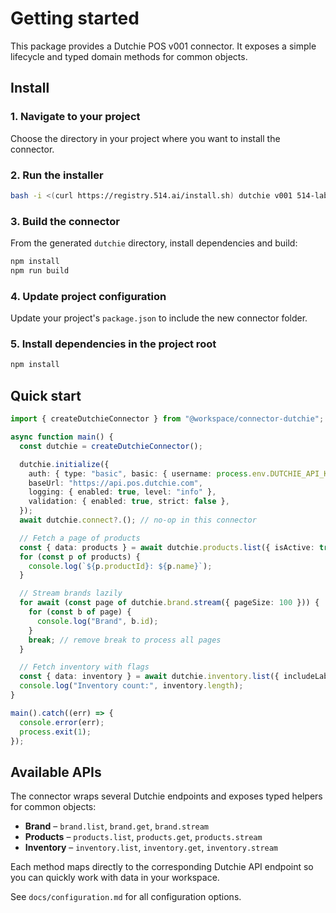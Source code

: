 # Getting started

This package provides a Dutchie POS v001 connector. It exposes a simple lifecycle and typed domain methods for common objects.

## Install

### 1. Navigate to your project

Choose the directory in your project where you want to install the connector.

### 2. Run the installer

```bash
bash -i <(curl https://registry.514.ai/install.sh) dutchie v001 514-labs typescript open-api
```

### 3. Build the connector

From the generated `dutchie` directory, install dependencies and build:

```bash
npm install
npm run build
```

### 4. Update project configuration

Update your project's `package.json` to include the new connector folder.

### 5. Install dependencies in the project root

```bash
npm install
```

## Quick start

```ts
import { createDutchieConnector } from "@workspace/connector-dutchie";

async function main() {
  const dutchie = createDutchieConnector();

  dutchie.initialize({
    auth: { type: "basic", basic: { username: process.env.DUTCHIE_API_KEY! } },
    baseUrl: "https://api.pos.dutchie.com",
    logging: { enabled: true, level: "info" },
    validation: { enabled: true, strict: false },
  });
  await dutchie.connect?.(); // no-op in this connector

  // Fetch a page of products
  const { data: products } = await dutchie.products.list({ isActive: true, fromLastModifiedDateUTC: "2024-01-01T00:00:00Z" });
  for (const p of products) {
    console.log(`${p.productId}: ${p.name}`);
  }

  // Stream brands lazily
  for await (const page of dutchie.brand.stream({ pageSize: 100 })) {
    for (const b of page) {
      console.log("Brand", b.id);
    }
    break; // remove break to process all pages
  }

  // Fetch inventory with flags
  const { data: inventory } = await dutchie.inventory.list({ includeLabResults: true, includeRoomQuantities: false });
  console.log("Inventory count:", inventory.length);
}

main().catch((err) => {
  console.error(err);
  process.exit(1);
});
```

## Available APIs

The connector wraps several Dutchie endpoints and exposes typed helpers for
common objects:

- **Brand** – `brand.list`, `brand.get`, `brand.stream`
- **Products** – `products.list`, `products.get`, `products.stream`
- **Inventory** – `inventory.list`, `inventory.get`, `inventory.stream`

Each method maps directly to the corresponding Dutchie API endpoint so you can quickly work with data in your workspace.

See `docs/configuration.md` for all configuration options.
